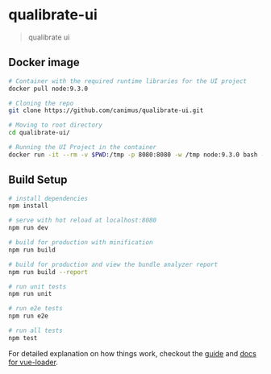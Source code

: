 # qualibrate-ui

> qualibrate ui

## Docker image
``` bash
# Container with the required runtime libraries for the UI project
docker pull node:9.3.0

# Cloning the repo
git clone https://github.com/canimus/qualibrate-ui.git

# Moving to root directory
cd qualibrate-ui/

# Running the UI Project in the container
docker run -it --rm -v $PWD:/tmp -p 8080:8080 -w /tmp node:9.3.0 bash -c "npm install && npm run dev"
```

## Build Setup

``` bash
# install dependencies
npm install

# serve with hot reload at localhost:8080
npm run dev

# build for production with minification
npm run build

# build for production and view the bundle analyzer report
npm run build --report

# run unit tests
npm run unit

# run e2e tests
npm run e2e

# run all tests
npm test
```

For detailed explanation on how things work, checkout the [guide](http://vuejs-templates.github.io/webpack/) and [docs for vue-loader](http://vuejs.github.io/vue-loader).
